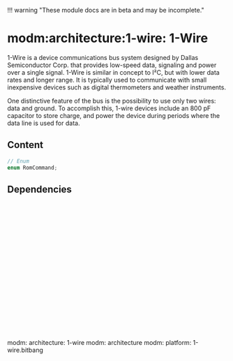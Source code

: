 !!! warning "These module docs are in beta and may be incomplete."

# modm:architecture:1-wire: 1-Wire

1-Wire is a device communications bus system designed by
Dallas Semiconductor Corp. that provides low-speed data, signaling and
power over a single signal. 1-Wire is similar in concept to I²C, but
with lower data rates and longer range. It is typically used to communicate
with small inexpensive devices such as digital thermometers and
weather instruments.

One distinctive feature of the bus is the possibility to use only two
wires: data and ground. To accomplish this, 1-wire devices include an
800 pF capacitor to store charge, and power the device during periods where
the data line is used for data.

## Content

```cpp
// Enum
enum RomCommand;
```
## Dependencies

<?xml version="1.0" encoding="UTF-8" standalone="no"?>
<!DOCTYPE svg PUBLIC "-//W3C//DTD SVG 1.1//EN"
 "http://www.w3.org/Graphics/SVG/1.1/DTD/svg11.dtd">
<!-- Generated by graphviz version 2.40.1 (20161225.0304)
 -->
<!-- Title: modm:architecture:1&#45;wire Pages: 1 -->
<svg width="104pt" height="224pt"
 viewBox="0.00 0.00 104.00 224.00" xmlns="http://www.w3.org/2000/svg" xmlns:xlink="http://www.w3.org/1999/xlink">
<g id="graph0" class="graph" transform="scale(1 1) rotate(0) translate(4 220)">
<title>modm:architecture:1&#45;wire</title>
<polygon fill="#ffffff" stroke="transparent" points="-4,4 -4,-220 100,-220 100,4 -4,4"/>
<!-- modm_architecture_1_wire -->
<g id="node1" class="node">
<title>modm_architecture_1_wire</title>
<polygon fill="#d3d3d3" stroke="#000000" stroke-width="2" points="90,-142 6,-142 6,-89 90,-89 90,-142"/>
<text text-anchor="middle" x="48" y="-126.8" font-family="Times,serif" font-size="14.00" fill="#000000">modm:</text>
<text text-anchor="middle" x="48" y="-111.8" font-family="Times,serif" font-size="14.00" fill="#000000">architecture:</text>
<text text-anchor="middle" x="48" y="-96.8" font-family="Times,serif" font-size="14.00" fill="#000000">1&#45;wire</text>
</g>
<!-- modm_architecture -->
<g id="node2" class="node">
<title>modm_architecture</title>
<g id="a_node2"><a xlink:href="../modm-architecture" xlink:title="modm:&#10;architecture">
<polygon fill="#d3d3d3" stroke="#000000" points="88,-216 8,-216 8,-178 88,-178 88,-216"/>
<text text-anchor="middle" x="48" y="-200.8" font-family="Times,serif" font-size="14.00" fill="#000000">modm:</text>
<text text-anchor="middle" x="48" y="-185.8" font-family="Times,serif" font-size="14.00" fill="#000000">architecture</text>
</a>
</g>
</g>
<!-- modm_architecture_1_wire&#45;&gt;modm_architecture -->
<g id="edge1" class="edge">
<title>modm_architecture_1_wire&#45;&gt;modm_architecture</title>
<path fill="none" stroke="#000000" d="M48,-142.1861C48,-150.3465 48,-159.3646 48,-167.6895"/>
<polygon fill="#000000" stroke="#000000" points="44.5001,-167.7469 48,-177.7469 51.5001,-167.747 44.5001,-167.7469"/>
</g>
<!-- modm_platform_1_wire_bitbang -->
<g id="node3" class="node">
<title>modm_platform_1_wire_bitbang</title>
<g id="a_node3"><a xlink:href="../modm-platform-1-wire-bitbang" xlink:title="modm:&#10;platform:&#10;1&#45;wire.bitbang">
<polygon fill="#d3d3d3" stroke="#000000" points="96,-53 0,-53 0,0 96,0 96,-53"/>
<text text-anchor="middle" x="48" y="-37.8" font-family="Times,serif" font-size="14.00" fill="#000000">modm:</text>
<text text-anchor="middle" x="48" y="-22.8" font-family="Times,serif" font-size="14.00" fill="#000000">platform:</text>
<text text-anchor="middle" x="48" y="-7.8" font-family="Times,serif" font-size="14.00" fill="#000000">1&#45;wire.bitbang</text>
</a>
</g>
</g>
<!-- modm_platform_1_wire_bitbang&#45;&gt;modm_architecture_1_wire -->
<g id="edge2" class="edge">
<title>modm_platform_1_wire_bitbang&#45;&gt;modm_architecture_1_wire</title>
<path fill="none" stroke="#000000" d="M48,-53.2029C48,-61.2113 48,-70.1403 48,-78.6802"/>
<polygon fill="#000000" stroke="#000000" points="44.5001,-78.8159 48,-88.8159 51.5001,-78.8159 44.5001,-78.8159"/>
</g>
</g>
</svg>

